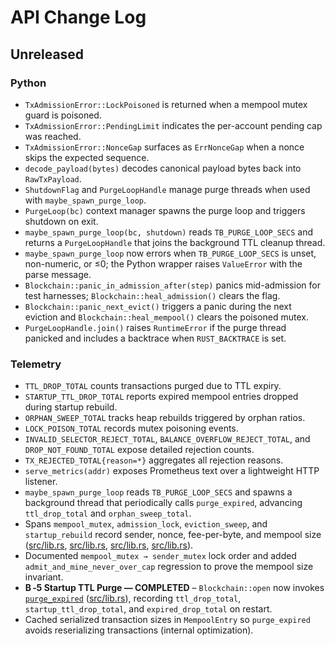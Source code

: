 # API Change Log

## Unreleased

### Python
- `TxAdmissionError::LockPoisoned` is returned when a mempool mutex guard is poisoned.
- `TxAdmissionError::PendingLimit` indicates the per-account pending cap was reached.
- `TxAdmissionError::NonceGap` surfaces as `ErrNonceGap` when a nonce skips the expected sequence.
- `decode_payload(bytes)` decodes canonical payload bytes back into `RawTxPayload`.
- `ShutdownFlag` and `PurgeLoopHandle` manage purge threads when used with
  `maybe_spawn_purge_loop`.
- `PurgeLoop(bc)` context manager spawns the purge loop and triggers
  shutdown on exit.
- `maybe_spawn_purge_loop(bc, shutdown)` reads `TB_PURGE_LOOP_SECS` and returns
  a `PurgeLoopHandle` that joins the background TTL cleanup thread.
- `maybe_spawn_purge_loop` now errors when `TB_PURGE_LOOP_SECS` is unset,
  non-numeric, or ≤0; the Python wrapper raises ``ValueError`` with the parse
  message.
- `Blockchain::panic_in_admission_after(step)` panics mid-admission for test harnesses;
  `Blockchain::heal_admission()` clears the flag.
- `Blockchain::panic_next_evict()` triggers a panic during the next eviction and
  `Blockchain::heal_mempool()` clears the poisoned mutex.
- `PurgeLoopHandle.join()` raises `RuntimeError` if the purge thread panicked
  and includes a backtrace when `RUST_BACKTRACE` is set.

### Telemetry
- `TTL_DROP_TOTAL` counts transactions purged due to TTL expiry.
- `STARTUP_TTL_DROP_TOTAL` reports expired mempool entries dropped during
  startup rebuild.
- `ORPHAN_SWEEP_TOTAL` tracks heap rebuilds triggered by orphan ratios.
- `LOCK_POISON_TOTAL` records mutex poisoning events.
- `INVALID_SELECTOR_REJECT_TOTAL`, `BALANCE_OVERFLOW_REJECT_TOTAL`, and
  `DROP_NOT_FOUND_TOTAL` expose detailed rejection counts.
- `TX_REJECTED_TOTAL{reason=*}` aggregates all rejection reasons.
- `serve_metrics(addr)` exposes Prometheus text over a lightweight HTTP listener.
- `maybe_spawn_purge_loop` reads `TB_PURGE_LOOP_SECS` and spawns a background
  thread that periodically calls `purge_expired`, advancing
  `ttl_drop_total` and `orphan_sweep_total`.
- Spans `mempool_mutex`, `admission_lock`, `eviction_sweep`, and
  `startup_rebuild` record sender, nonce, fee-per-byte, and mempool size
  ([src/lib.rs](src/lib.rs#L1067-L1082),
  [src/lib.rs](src/lib.rs#L1536-L1542),
  [src/lib.rs](src/lib.rs#L1622-L1657),
  [src/lib.rs](src/lib.rs#L879-L889)).
- Documented `mempool_mutex → sender_mutex` lock order and added
  `admit_and_mine_never_over_cap` regression to prove the mempool size
  invariant.
- **B ‑5 Startup TTL Purge — COMPLETED** – `Blockchain::open` now invokes [`purge_expired`](src/lib.rs#L1597-L1666)
  ([src/lib.rs](src/lib.rs#L918-L935)), recording
  `ttl_drop_total`, `startup_ttl_drop_total`, and `expired_drop_total` on restart.
- Cached serialized transaction sizes in `MempoolEntry` so `purge_expired`
  avoids reserializing transactions (internal optimization).
